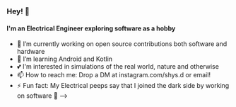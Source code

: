 ### Hey! 👋
#### I'm an Electrical Engineer exploring software as a hobby

- 🔭 I’m currently working on open source contributions both software and hardware
- 🌱 I’m learning Android and Kotlin
- 💕 I'm interested in simulations of the real world, nature and otherwise
- 📫 How to reach me: Drop a DM at instagram.com/shys.d or email!
- ⚡ Fun fact: My Electrical peeps say that I joined the dark side by working on software 👀
-->
